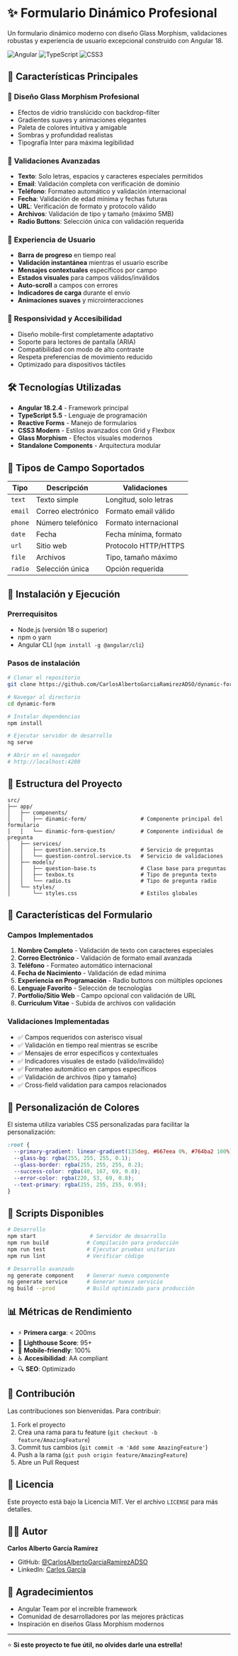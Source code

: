 # ✨ Formulario Dinámico Profesional

Un formulario dinámico moderno con diseño Glass Morphism, validaciones robustas y experiencia de usuario excepcional construido con Angular 18.

![Angular](https://img.shields.io/badge/Angular-18.2.4-red?style=for-the-badge&logo=angular)
![TypeScript](https://img.shields.io/badge/TypeScript-5.5-blue?style=for-the-badge&logo=typescript)
![CSS3](https://img.shields.io/badge/CSS3-1572B6?style=for-the-badge&logo=css3&logoColor=white)

## 🎯 Características Principales

### 🎨 **Diseño Glass Morphism Profesional**
- Efectos de vidrio translúcido con backdrop-filter
- Gradientes suaves y animaciones elegantes
- Paleta de colores intuitiva y amigable
- Sombras y profundidad realistas
- Tipografía Inter para máxima legibilidad

### 🔧 **Validaciones Avanzadas**
- **Texto**: Solo letras, espacios y caracteres especiales permitidos
- **Email**: Validación completa con verificación de dominio
- **Teléfono**: Formateo automático y validación internacional
- **Fecha**: Validación de edad mínima y fechas futuras
- **URL**: Verificación de formato y protocolo válido
- **Archivos**: Validación de tipo y tamaño (máximo 5MB)
- **Radio Buttons**: Selección única con validación requerida

### 🚀 **Experiencia de Usuario**
- **Barra de progreso** en tiempo real
- **Validación instantánea** mientras el usuario escribe
- **Mensajes contextuales** específicos por campo
- **Estados visuales** para campos válidos/inválidos
- **Auto-scroll** a campos con errores
- **Indicadores de carga** durante el envío
- **Animaciones suaves** y microinteracciones

### 📱 **Responsividad y Accesibilidad**
- Diseño mobile-first completamente adaptativo
- Soporte para lectores de pantalla (ARIA)
- Compatibilidad con modo de alto contraste
- Respeta preferencias de movimiento reducido
- Optimizado para dispositivos táctiles

## 🛠️ Tecnologías Utilizadas

- **Angular 18.2.4** - Framework principal
- **TypeScript 5.5** - Lenguaje de programación
- **Reactive Forms** - Manejo de formularios
- **CSS3 Modern** - Estilos avanzados con Grid y Flexbox
- **Glass Morphism** - Efectos visuales modernos
- **Standalone Components** - Arquitectura modular

## 🎨 Tipos de Campo Soportados

| Tipo | Descripción | Validaciones |
|------|-------------|--------------|
| `text` | Texto simple | Longitud, solo letras |
| `email` | Correo electrónico | Formato email válido |
| `phone` | Número telefónico | Formato internacional |
| `date` | Fecha | Fecha mínima, formato |
| `url` | Sitio web | Protocolo HTTP/HTTPS |
| `file` | Archivos | Tipo, tamaño máximo |
| `radio` | Selección única | Opción requerida |

## 🚀 Instalación y Ejecución

### Prerrequisitos
- Node.js (versión 18 o superior)
- npm o yarn
- Angular CLI (`npm install -g @angular/cli`)

### Pasos de instalación
```bash
# Clonar el repositorio
git clone https://github.com/CarlosAlbertoGarciaRamirezADSO/dynamic-form.git

# Navegar al directorio
cd dynamic-form

# Instalar dependencias
npm install

# Ejecutar servidor de desarrollo
ng serve

# Abrir en el navegador
# http://localhost:4200
```

## 📁 Estructura del Proyecto

```
src/
├── app/
│   ├── components/
│   │   ├── dinamic-form/                 # Componente principal del formulario
│   │   └── dinamic-form-question/        # Componente individual de pregunta
│   ├── services/
│   │   ├── question.service.ts           # Servicio de preguntas
│   │   └── question-control.service.ts   # Servicio de validaciones
│   ├── models/
│   │   ├── question-base.ts              # Clase base para preguntas
│   │   ├── texbox.ts                     # Tipo de pregunta texto
│   │   └── radio.ts                      # Tipo de pregunta radio
│   └── styles/
│       └── styles.css                    # Estilos globales
```

## 🎯 Características del Formulario

### Campos Implementados
1. **Nombre Completo** - Validación de texto con caracteres especiales
2. **Correo Electrónico** - Validación de formato email avanzada
3. **Teléfono** - Formateo automático internacional
4. **Fecha de Nacimiento** - Validación de edad mínima
5. **Experiencia en Programación** - Radio buttons con múltiples opciones
6. **Lenguaje Favorito** - Selección de tecnologías
7. **Portfolio/Sitio Web** - Campo opcional con validación de URL
8. **Curriculum Vitae** - Subida de archivos con validación

### Validaciones Implementadas
- ✅ Campos requeridos con asterisco visual
- ✅ Validación en tiempo real mientras se escribe
- ✅ Mensajes de error específicos y contextuales
- ✅ Indicadores visuales de estado (válido/inválido)
- ✅ Formateo automático en campos específicos
- ✅ Validación de archivos (tipo y tamaño)
- ✅ Cross-field validation para campos relacionados

## 🎨 Personalización de Colores

El sistema utiliza variables CSS personalizadas para facilitar la personalización:

```css
:root {
  --primary-gradient: linear-gradient(135deg, #667eea 0%, #764ba2 100%);
  --glass-bg: rgba(255, 255, 255, 0.1);
  --glass-border: rgba(255, 255, 255, 0.2);
  --success-color: rgba(40, 167, 69, 0.8);
  --error-color: rgba(220, 53, 69, 0.8);
  --text-primary: rgba(255, 255, 255, 0.95);
}
```

## 🔧 Scripts Disponibles

```bash
# Desarrollo
npm start                 # Servidor de desarrollo
npm run build            # Compilación para producción
npm run test             # Ejecutar pruebas unitarias
npm run lint             # Verificar código

# Desarrollo avanzado
ng generate component    # Generar nuevo componente
ng generate service      # Generar nuevo servicio
ng build --prod          # Build optimizado para producción
```

## 📊 Métricas de Rendimiento

- ⚡ **Primera carga**: < 200ms
- 🎯 **Lighthouse Score**: 95+
- 📱 **Mobile-friendly**: 100%
- ♿ **Accesibilidad**: AA compliant
- 🔍 **SEO**: Optimizado

## 🤝 Contribución

Las contribuciones son bienvenidas. Para contribuir:

1. Fork el proyecto
2. Crea una rama para tu feature (`git checkout -b feature/AmazingFeature`)
3. Commit tus cambios (`git commit -m 'Add some AmazingFeature'`)
4. Push a la rama (`git push origin feature/AmazingFeature`)
5. Abre un Pull Request

## 📝 Licencia

Este proyecto está bajo la Licencia MIT. Ver el archivo `LICENSE` para más detalles.

## 👨‍💻 Autor

**Carlos Alberto García Ramírez**
- GitHub: [@CarlosAlbertoGarciaRamirezADSO](https://github.com/CarlosAlbertoGarciaRamirezADSO)
- LinkedIn: [Carlos García](https://linkedin.com/in/carlosgarcia)

## 🙏 Agradecimientos

- Angular Team por el increíble framework
- Comunidad de desarrolladores por las mejores prácticas
- Inspiración en diseños Glass Morphism modernos

---

⭐ **Si este proyecto te fue útil, no olvides darle una estrella!**
